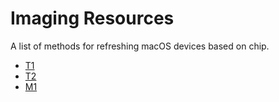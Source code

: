 # Imaging Resources
A list of methods for refreshing macOS devices based on chip.

- [T1](T1_Macs.md)
- [T2](T2_Macs.md)
- [M1](M1_Macs.md) 

